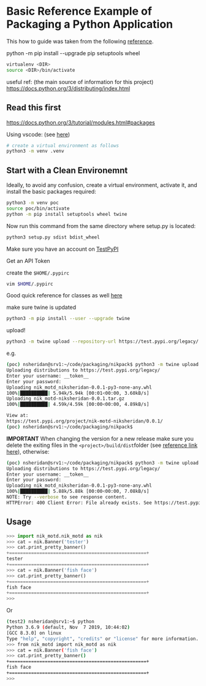# Basic Reference Example of Packaging a Python Application

This how to guide was taken from the following [reference](https://packaging.python.org/tutorials/installing-packages/).

python -m pip install --upgrade pip setuptools wheel


```bash
virtualenv <DIR>
source <DIR>/bin/activate
```

useful ref: (the main source of information for this project)
https://docs.python.org/3/distributing/index.html

## Read this first

https://docs.python.org/3/tutorial/modules.html#packages

Using vscode: (see [here](https://code.visualstudio.com/docs/python/environments#_manually-specify-an-interpreter))

```bash
# create a virtual environment as follows
python3 -m venv .venv
```

## Start with a Clean Environemnt

Ideally, to avoid any confusion, create a virtual environment, activate it, and install
the basic packages required:

```bash
python3 -m venv poc
source poc/bin/activate
python -m pip install setuptools wheel twine
```

Now run this command from the same directory where setup.py is located:

```bash
python3 setup.py sdist bdist_wheel
```

Make sure you have an account on [TestPyPI](https://test.pypi.org/)

Get an API Token

create the ```$HOME/.pypirc```

```bash
vim $HOME/.pypirc
```

Good quick reference for classes as well [here](https://en.wikibooks.org/wiki/A_Beginner%27s_Python_Tutorial/Classes)

make sure twine is updated

```bash
python3 -m pip install --user --upgrade twine
```

upload!

```bash
python3 -m twine upload --repository-url https://test.pypi.org/legacy/ dist/*
```

e.g.

```bash
(poc) nsheridan@srv1:~/code/packaging/nikpack$ python3 -m twine upload --repository-url https://test.pypi.org/legacy/ dist/*
Uploading distributions to https://test.pypi.org/legacy/
Enter your username: __token__
Enter your password: 
Uploading nik_motd_niksheridan-0.0.1-py3-none-any.whl
100%|██████████| 5.94k/5.94k [00:01<00:00, 3.60kB/s]
Uploading nik_motd-niksheridan-0.0.1.tar.gz
100%|██████████| 4.59k/4.59k [00:00<00:00, 4.89kB/s]

View at:
https://test.pypi.org/project/nik-motd-niksheridan/0.0.1/
(poc) nsheridan@srv1:~/code/packaging/nikpack$ 
```

**IMPORTANT** When changing the version for a new release make sure you delete the exiting files in the ```<project>/build/dist```folder
(see [reference link here](https://stackoverflow.com/questions/52700692/a-guide-for-updating-packages-on-pypi)), otherwise:

```bash
(poc) nsheridan@srv1:~/code/packaging/nikpack$ python3 -m twine upload --repository-url https://test.pypi.org/legacy/ dist/*
Uploading distributions to https://test.pypi.org/legacy/
Enter your username: __token__
Enter your password: 
Uploading nik_motd_niksheridan-0.0.1-py3-none-any.whl
100%|██████████| 5.88k/5.88k [00:00<00:00, 7.08kB/s]
NOTE: Try --verbose to see response content.
HTTPError: 400 Client Error: File already exists. See https://test.pypi.org/help/#file-name-reuse for url: https://test.pypi.org/legacy/
```


## Usage

```python
>>> import nik_motd.nik_motd as nik
>>> cat = nik.Banner('tester')
>>> cat.print_pretty_banner()
+==================================================+
tester
+==================================================+
>>> cat = nik.Banner('fish face')
>>> cat.print_pretty_banner()
+==================================================+
fish face
+==================================================+
>>>
```

Or

```bash
(test2) nsheridan@srv1:~$ python
Python 3.6.9 (default, Nov  7 2019, 10:44:02) 
[GCC 8.3.0] on linux
Type "help", "copyright", "credits" or "license" for more information.
>>> from nik_motd import nik_motd as nik
>>> cat = nik.Banner('fish face')
>>> cat.print_pretty_banner()
+==================================================+
fish face
+==================================================+
>>> 
```